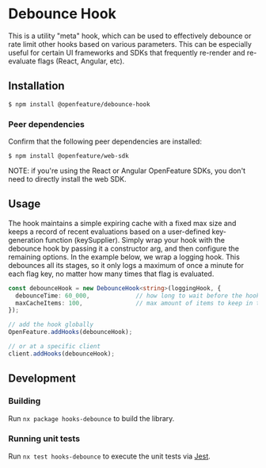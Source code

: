 # Debounce Hook

This is a utility "meta" hook, which can be used to effectively debounce or rate limit other hooks based on various parameters.
This can be especially useful for certain UI frameworks and SDKs that frequently re-render and re-evaluate flags (React, Angular, etc).

## Installation

```
$ npm install @openfeature/debounce-hook
```

### Peer dependencies

Confirm that the following peer dependencies are installed:

```
$ npm install @openfeature/web-sdk
```

NOTE: if you're using the React or Angular OpenFeature SDKs, you don't need to directly install the web SDK.

## Usage

The hook maintains a simple expiring cache with a fixed max size and keeps a record of recent evaluations based on a user-defined key-generation function (keySupplier).
Simply wrap your hook with the debounce hook by passing it a constructor arg, and then configure the remaining options.
In the example below, we wrap a logging hook. This debounces all its stages, so it only logs a maximum of once a minute for each flag key, no matter how many times that flag is evaluated.

```ts
const debounceHook = new DebounceHook<string>(loggingHook, {
  debounceTime: 60_000,             // how long to wait before the hook can fire again
  maxCacheItems: 100,               // max amount of items to keep in the cache; if exceeded, the oldest item is dropped
});

// add the hook globally
OpenFeature.addHooks(debounceHook);

// or at a specific client
client.addHooks(debounceHook);
```

## Development

### Building

Run `nx package hooks-debounce` to build the library.

### Running unit tests

Run `nx test hooks-debounce` to execute the unit tests via [Jest](https://jestjs.io).
